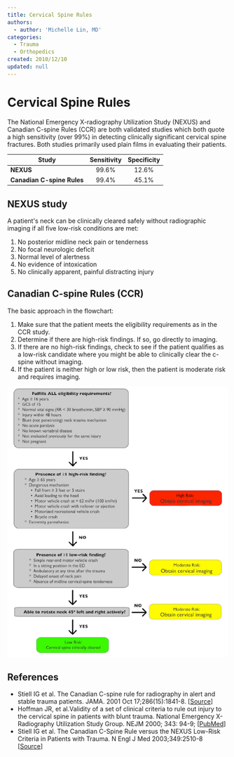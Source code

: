 ```yaml
---
title: Cervical Spine Rules
authors:
  - author: 'Michelle Lin, MD'
categories:
  - Trauma
  - Orthopedics
created: 2010/12/10
updated: null
---
```


# Cervical Spine Rules

The National Emergency X-radiography Utilization Study (NEXUS) and Canadian C-spine Rules (CCR) are both validated studies which both quote a high sensitivity (over 99%) in detecting clinically significant cervical spine fractures. Both studies primarily used plain films in evaluating their patients.

| Study                      | Sensitivity | Specificity |
| -------------------------- | :---------: | :---------: |
| **NEXUS**                  |    99.6%    |    12.6%    |
| **Canadian C-spine Rules** |    99.4%    |    45.1%    |

## NEXUS study 

A patient's neck can be clinically cleared safely without radiographic imaging if all five low-risk conditions are met:

1. No posterior midline neck pain or tenderness 
2. No focal neurologic deficit
3. Normal level of alertness
4. No evidence of intoxication
5. No clinically apparent, painful distracting injury

## Canadian C-spine Rules (CCR)

The basic approach in the flowchart: 

1. Make sure that the patient meets the eligibility requirements as in the CCR study. 
2. Determine if there are high-risk findings. If so, go directly to imaging.
3. If there are no high-risk findings, check to see if the patient qualifies as a low-risk candidate where you might be able to clinically clear the c-spine without imaging.
4. If the patient is neither high or low risk, then the patient is moderate risk and requires imaging.

![Canadian C-spine Rule flowchart](media/cspine-rules_image-1.png)

## References

- Stiell IG et al. The Canadian C-spine rule for radiography in alert and stable trauma patients. JAMA. 2001 Oct 17;286(15):1841-8. [[Source](http://jama.jamanetwork.com/data/Journals/JAMA/4804/JOC10637.pdf)]
- Hoffman JR, et al.Validity of a set of clinical criteria to rule out injury to the cervical spine in patients with blunt trauma. National Emergency X-Radiography Utilization Study Group. NEJM 2000; 343: 94-9; [[PubMed](http://www.ncbi.nlm.nih.gov/pubmed/10891516)]
- Stiell IG et al. The Canadian C-Spine Rule versus the NEXUS Low-Risk Criteria in Patients with Trauma. N Engl J Med 2003;349:2510-8 [[Source](http://www.nejm.org/doi/pdf/10.1056/NEJMoa031375)]
